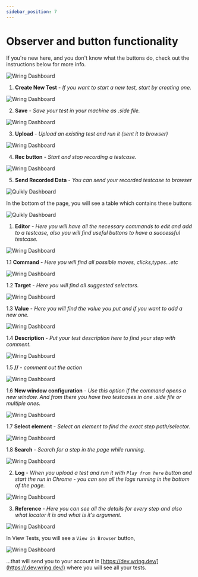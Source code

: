 ```yaml
---
sidebar_position: 7 
---
```


# Observer and button functionality


If you're new here, and you don't know what the buttons do, check out the instructions below for more info.

![Wring Dashboard](/img/bbutons.png)

1. **Create New Test** - *If you want to start a new test, start by creating one.*

![Wring Dashboard](/img/create.png)

2. **Save** - *Save your test in your machine as .side file.*

![Wring Dashboard](/img/save.png)

3. **Upload** - *Upload an existing test and run it (sent it to browser)*

![Wring Dashboard](/img/uploadd.gif)

4. **Rec button** - *Start and stop recording a testcase.*

![Wring Dashboard](/img/rec.gif)

5. **Send Recorded Data** - *You can send your recorded testcase to browser*

![Quikly Dashboard](/img/notification.png) 


In the bottom of the page, you will see a table which contains these buttons

![Quikly Dashboard](/img/tab.png) 


1. **Editor** - *Here you will have all the necessary commands to edit and add to a testcase, also you will find useful buttons to have a successful testcase.* 

![Wring Dashboard](/img/editor.png)
 
1.1 **Command** - *Here you will find all possible moves, clicks,types...etc*

![Wring Dashboard](/img/editor1.png)

1.2 **Target** - *Here you will find all suggested selectors.*

![Wring Dashboard](/img/editor2.png)

1.3 **Value** - *Here you will find the value you put and if you want to add a new one.*

![Wring Dashboard](/img/editor3.png)

1.4 **Description** - *Put your test description here to find your step with comment.*

![Wring Dashboard](/img/editor4.gif)

1.5 **//** - *comment out the action*

![Wring Dashboard](/img/editor4.png)

1.6 **New window configuration** - *Use this option if the command opens a new window. And from there you have two testcases in one .side file or multiple ones.*

![Wring Dashboard](/img/editor5.png)

1.7 **Select element** - *Select an element to find the exact step path/selector.*

![Wring Dashboard](/img/editor5.gif)

1.8 **Search** - *Search for a step in the page while running.*

![Wring Dashboard](/img/editor6.gif)

2. **Log** - *When you upload a test and run it with `Play from here` button and start the run in Chrome - you can see all the logs running in the bottom of the page.*

![Wring Dashboard](/img/editor1.gif)

3. **Reference** - *Here you can see all the details for every step and also what locator it is and what is it's argument.*

![Wring Dashboard](/img/editor2.gif)


In View Tests, you will see a `View in Browser` button, 

![Wring Dashboard](/img/viewbrw.png)

...that will send you to your account in [https://dev.wring.dev/](https://.dev.wring.dev/) where you will see all your tests. 






